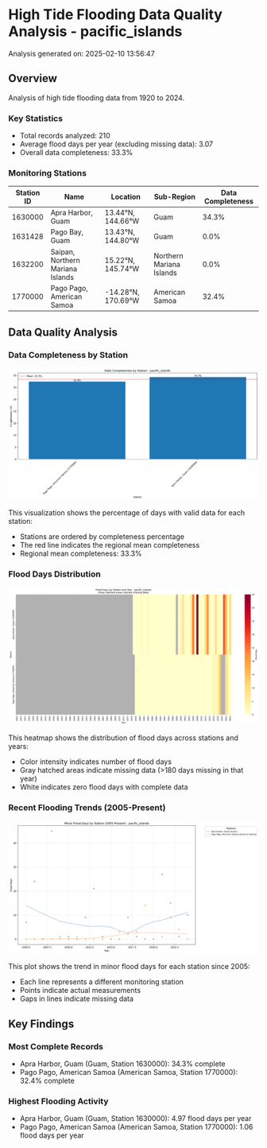 # High Tide Flooding Data Quality Analysis - pacific_islands

Analysis generated on: 2025-02-10 13:56:47

## Overview

Analysis of high tide flooding data from 1920 to 2024.

### Key Statistics

- Total records analyzed: 210
- Average flood days per year (excluding missing data): 3.07
- Overall data completeness: 33.3%

### Monitoring Stations

| Station ID | Name | Location | Sub-Region | Data Completeness |
|------------|------|----------|------------|-------------------|
| 1630000 | Apra Harbor, Guam | 13.44°N, 144.66°W | Guam | 34.3% |
| 1631428 | Pago Bay, Guam | 13.43°N, 144.80°W | Guam | 0.0% |
| 1632200 | Saipan, Northern Mariana Islands | 15.22°N, 145.74°W | Northern Mariana Islands | 0.0% |
| 1770000 | Pago Pago, American Samoa | -14.28°N, 170.69°W | American Samoa | 32.4% |

## Data Quality Analysis

### Data Completeness by Station

![Data Completeness](pacific_islands_completeness.png)

This visualization shows the percentage of days with valid data for each station:
- Stations are ordered by completeness percentage
- The red line indicates the regional mean completeness
- Regional mean completeness: 33.3%

### Flood Days Distribution

![Flood Days Heatmap](pacific_islands_flood_days_heatmap.png)

This heatmap shows the distribution of flood days across stations and years:
- Color intensity indicates number of flood days
- Gray hatched areas indicate missing data (>180 days missing in that year)
- White indicates zero flood days with complete data

### Recent Flooding Trends (2005-Present)

![Flood Days Time Series](pacific_islands_flood_days_timeseries.png)

This plot shows the trend in minor flood days for each station since 2005:
- Each line represents a different monitoring station
- Points indicate actual measurements
- Gaps in lines indicate missing data

## Key Findings

### Most Complete Records

- Apra Harbor, Guam (Guam, Station 1630000): 34.3% complete
- Pago Pago, American Samoa (American Samoa, Station 1770000): 32.4% complete

### Highest Flooding Activity

- Apra Harbor, Guam (Guam, Station 1630000): 4.97 flood days per year
- Pago Pago, American Samoa (American Samoa, Station 1770000): 1.06 flood days per year


